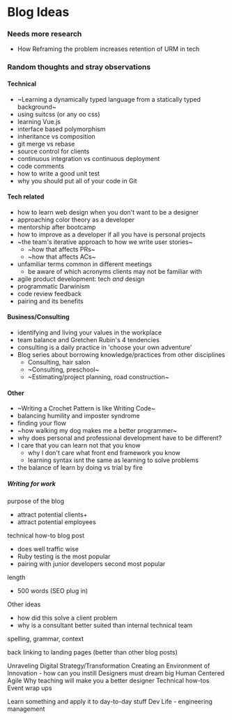 # Blog Ideas

### Needs more research
- How Reframing the problem increases retention of URM in tech

### Random thoughts and stray observations

#### Technical

- ~Learning a dynamically typed language from a statically typed background~
- using suitcss (or any oo css)
- learning Vue.js
- interface based polymorphism
- inheritance vs composition
- git merge vs rebase
- source control for clients
- continuous integration vs continuous deployment
- code comments
- how to write a good unit test
- why you should put all of your code in Git

#### Tech related
- how to learn web design when you don't want to be a designer
- approaching color theory as a developer
- mentorship after bootcamp
- how to improve as a developer if all you have is personal projects
- ~the team's iterative approach to how we write user stories~
  - ~how that affects PRs~
  - ~how that affects ACs~
- unfamiliar terms common in different meetings
  - be aware of which acronyms clients may not be familiar with
- agile product development: tech _and_ design
- programmatic Darwinism
- code review feedback
- pairing and its benefits

#### Business/Consulting
- identifying and living your values in the workplace
- team balance and Gretchen Rubin's 4 tendencies
- consulting is a daily practice in 'choose your own adventure'
- Blog series about borrowing knowledge/practices from other disciplines
  - Consulting, hair salon
  - ~Consulting, preschool~
  - ~Estimating/project planning, road construction~
  
#### Other
- ~Writing a Crochet Pattern is like Writing Code~
- balancing humility and imposter syndrome
- finding your flow
- ~how walking my dog makes me a better programmer~
- why does personal and professional development have to be different?
- I care that you can learn not that you know
  - why I don't care what front end framework you know
  - learning syntax isnt the same as learning to solve problems
- the balance of learn by doing vs trial by fire

##### Writing for work
purpose of the blog
- attract potential clients+
- attract potential employees

technical how-to blog post
- does well traffic wise
- Ruby testing is the most popular
- pairing with junior developers second most popular

length
- 500 words (SEO plug in)

Other ideas
- how did this solve a client problem
- why is a consultant better suited than internal technical team

spelling, grammar, context

back linking to landing pages (better than other blog posts)

Unraveling Digital Strategy/Transformation
Creating an Environment of Innovation - how can you instill 
Designers must dream big
Human Centered Agile
Why teaching will make you a better designer
Technical how-tos
Event wrap ups

Learn something and apply it to day-to-day stuff
Dev Life - engineering management

